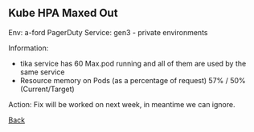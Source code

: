 ## Kube HPA Maxed Out

Env: a-ford
PagerDuty Service: gen3 - private environments

Information:
- tika service has 60 Max.pod running and all of them are used by the same service
- Resource memory on Pods (as a percentage of request) 57% / 50% (Current/Target)

Action: 
Fix will be worked on next week, in meantime we can ignore.

[Back](/Centralized-Documentation)
